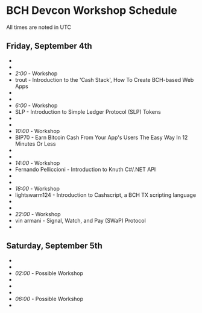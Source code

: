 # BCH Devcon Workshop Schedule

All times are noted in UTC

## Friday, September 4th

*
*
* _2:00_ - Workshop
* trout - Introduction to the 'Cash Stack', How To Create BCH-based Web Apps
*
*
* _6:00_ - Workshop
* SLP - Introduction to Simple Ledger Protocol (SLP) Tokens
*
*
* _10:00_ - Workshop
* BIP70 - Earn Bitcoin Cash From Your App's Users The Easy Way In 12 Minutes Or Less
*
*
* _14:00_ - Workshop
* Fernando Pelliccioni - Introduction to Knuth C#/.NET API
*
*
* _18:00_ - Workshop
* lightswarm124 - Introduction to Cashscript, a BCH TX scripting language
*
*
* _22:00_ - Workshop
* vin armani - Signal, Watch, and Pay (SWaP) Protocol
*

## Saturday, September 5th

*
*
* _02:00_ - Possible Workshop
*
*
*
* _06:00_ - Possible Workshop
* 
